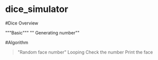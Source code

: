# dice_simulator




#Dice Overview

 """Basic"""
"" Generating number""

#Algorithm

>"Random face number"
>Looping
>Check the number
>Print the face
